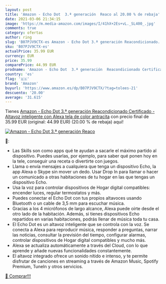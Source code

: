 ```yaml
---
layout: post
title: 'Amazon - Echo Dot  3.ª generación  Reaco al 20.00 % de rebaja'
date: 2021-03-06 21:34:15
image: 'https://m.media-amazon.com/images/I/41hX+2Es+vL._SL400_.jpg'
comments: true
category: ofertas
author: ring
slug: 'B07PJV9CTX-es Amazon - Echo Dot 3.ª generación Reacondicionado...'
sku: 'B07PJV9CTX-es'
actualPrice: 35.99 EUR
currency: EUR
price: 35.99
comparePrice: 44.99 EUR
prodname: 'Amazon - Echo Dot  3.ª generación  Reacondicionado Certificado - Altavoz inteligente con Alexa  tela de color antracita'
country: 'es'
flag: '🇪🇸'
brand: 'Amazon'
buyurl: 'https://www.amazon.es/dp/B07PJV9CTX/?tag=tolees-21'
descuento: '20.00'
average: '31.615'
---
```


Tienes [Amazon - Echo Dot  3.ª generación  Reacondicionado Certificado - Altavoz inteligente con Alexa  tela de color antracita](https://www.amazon.es/dp/B07PJV9CTX/?tag=tolees-21) con precio final de  35.99 EUR (original: 44.99 EUR) (20.00 %  de rebaja) aqui!

[![Amazon - Echo Dot  3.ª generación  Reaco](https://m.media-amazon.com/images/I/41hX+2Es+vL._SL400_.jpg)](https://www.amazon.es/dp/B07PJV9CTX/?tag=tolees-21)

🔎:

- Las Skills son como apps qué te ayudan a sacarle el máximo partido al dispositivo. Puedes usarlas, por ejemplo, para saber qué ponen hoy en la tele, conseguir una receta o divertirte con juegos.
- Llama o envía mensajes a cualquiera que tenga un dispositivo Echo, la app Alexa o Skype sin mover un dedo. Usar Drop In para llamar o hacer un comunicado a otras habitaciones de tu hogar en las que tengas un dispositivo Echo.
- Usa la voz para controlar dispositivos de Hogar digital compatibles: encender luces, regular termostatos y más.
- Puedes conectar el Echo Dot con tus propios altavoces usando Bluetooth o un cable de 3,5 mm para escuchar música.
- Gracias a los 4 micrófonos de largo alcance, Alexa puede oírte desde el otro lado de la habitación. Además, si tienes dispositivos Echo repartidos en varias habitaciones, podrás llenar de música toda tu casa.
- El Echo Dot es un altavoz inteligente que se controla con la voz. Se conecta a Alexa para reproducir música, responder a preguntas, narrar las noticias, consultar la previsión del tiempo, configurar alarmas, controlar dispositivos de Hogar digital compatibles y mucho más.
- Alexa se actualiza automáticamente a través del Cloud, con lo que aprende y añade nuevas funcionalidades constantemente.
- El altavoz integrado ofrece un sonido nítido e intenso, y te permite disfrutar de canciones en streaming a través de Amazon Music, Spotify Premium, TuneIn y otros servicios.

[🛒 Comprar!!!](https://www.amazon.es/dp/B07PJV9CTX/?tag=tolees-21)
